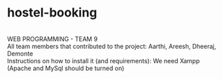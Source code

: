 # hostel-booking 
<br>
WEB PROGRAMMING - TEAM 9
<br>
All team members that contributed to the project: Aarthi, Areesh, Dheeraj, Demonte 
<br>
Instructions on how to install it (and requirements): We need Xampp (Apache and MySql should be turned on) 
